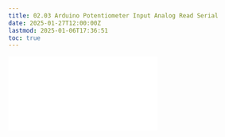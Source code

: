 ```yaml
---
title: 02.03 Arduino Potentiometer Input Analog Read Serial
date: 2025-01-27T12:00:00Z
lastmod: 2025-01-06T17:36:51
toc: true
---
```


![Link to included file content](../../../../arduino/arduino-potentiometer-input-analog-read-serial.md)
